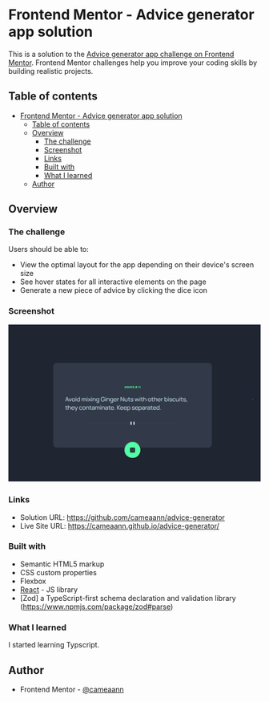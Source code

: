 # Frontend Mentor - Advice generator app solution

This is a solution to the [Advice generator app challenge on Frontend Mentor](https://www.frontendmentor.io/challenges/advice-generator-app-QdUG-13db). Frontend Mentor challenges help you improve your coding skills by building realistic projects.

## Table of contents

- [Frontend Mentor - Advice generator app solution](#frontend-mentor---advice-generator-app-solution)
  - [Table of contents](#table-of-contents)
  - [Overview](#overview)
    - [The challenge](#the-challenge)
    - [Screenshot](#screenshot)
    - [Links](#links)
    - [Built with](#built-with)
    - [What I learned](#what-i-learned)
  - [Author](#author)


## Overview

### The challenge

Users should be able to:

- View the optimal layout for the app depending on their device's screen size
- See hover states for all interactive elements on the page
- Generate a new piece of advice by clicking the dice icon

### Screenshot

![](./screenshot.jpg)

### Links

- Solution URL: https://github.com/cameaann/advice-generator
- Live Site URL: https://cameaann.github.io/advice-generator/


### Built with

- Semantic HTML5 markup
- CSS custom properties
- Flexbox
- [React](https://reactjs.org/) - JS library
- [Zod] a TypeScript-first schema declaration and validation library (https://www.npmjs.com/package/zod#parse)


### What I learned

I started learning Typscript.


## Author

- Frontend Mentor - [@cameaann](https://www.frontendmentor.io/profile/cameaann)
